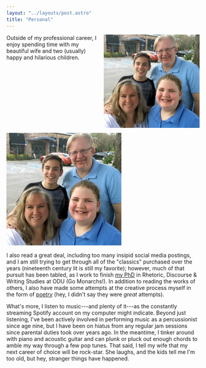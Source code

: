 ```yaml
---
layout: "../layouts/post.astro"
title: "Personal"
---
```


<div class="hidden sm:block" style="float: right; width: 250px; margin: 0 0 10px 15px;">
  <img class="pointer-events-none drop-shadow-sm w-full" src="/src/assets/bodie_family_easter_2017_cropped.webp" alt="Bodie family Easter 2017">
</div>

Outside of my professional career, I enjoy spending time with my beautiful wife and two (usually) happy and hilarious children.
<br />

<div class="block sm:hidden mb-4 mt-2 mx-auto" style="width: 100%; max-width: 300px;">
  <img class="pointer-events-none drop-shadow-sm w-full" src="/src/assets/bodie_family_easter_2017_cropped.webp" alt="Bodie family Easter 2017">
</div>

I also read a great deal, including too many insipid social media postings, and I am still trying to get through all of the "classics" purchased over the years (nineteenth century lit is still my favorite); however, much of that pursuit has been tabled, as I work to finish [my PhD](https://sites.wp.odu.edu/englishphd/) in Rhetoric, Discourse & Writing Studies at ODU (Go Monarchs!). In addition to reading the works of others, I also have made some attempts at the creative process myself in the form of [poetry](http://matthewbodie.wordpress.com/2013/02/18/the-minor-character-reprint/) (hey, I didn't say they were *great* attempts).

What's more, I listen to music---and plenty of it---as the constantly streaming Spotify account on my computer might indicate. Beyond just listening, I've been actively involved in performing music as a percussionist since age nine, but I have been on hiatus from any regular jam sessions since parental duties took over years ago. In the meantime, I tinker around with piano and acoustic guitar and can plunk or pluck out enough chords to amble my way through a few pop tunes. That said, I tell my wife that my next career of choice will be rock-star. She laughs, and the kids tell me I'm too old, but hey, stranger things have happened.